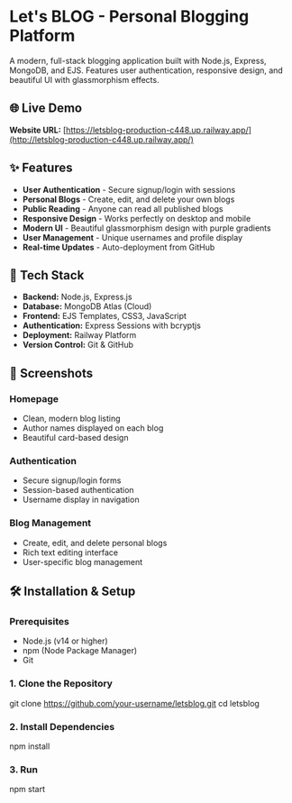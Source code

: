 # Let's BLOG - Personal Blogging Platform

A modern, full-stack blogging application built with Node.js, Express, MongoDB, and EJS. Features user authentication, responsive design, and beautiful UI with glassmorphism effects.

## 🌐 Live Demo

**Website URL:** [https://letsblog-production-c448.up.railway.app/](http://letsblog-production-c448.up.railway.app/)

## ✨ Features

- **User Authentication** - Secure signup/login with sessions
- **Personal Blogs** - Create, edit, and delete your own blogs
- **Public Reading** - Anyone can read all published blogs
- **Responsive Design** - Works perfectly on desktop and mobile
- **Modern UI** - Beautiful glassmorphism design with purple gradients
- **User Management** - Unique usernames and profile display
- **Real-time Updates** - Auto-deployment from GitHub

## 🚀 Tech Stack

- **Backend:** Node.js, Express.js
- **Database:** MongoDB Atlas (Cloud)
- **Frontend:** EJS Templates, CSS3, JavaScript
- **Authentication:** Express Sessions with bcryptjs
- **Deployment:** Railway Platform
- **Version Control:** Git & GitHub

## 📸 Screenshots

### Homepage
- Clean, modern blog listing
- Author names displayed on each blog
- Beautiful card-based design

### Authentication
- Secure signup/login forms
- Session-based authentication
- Username display in navigation

### Blog Management
- Create, edit, and delete personal blogs
- Rich text editing interface
- User-specific blog management

## 🛠️ Installation & Setup

### Prerequisites
- Node.js (v14 or higher)
- npm (Node Package Manager)
- Git

### 1. Clone the Repository
git clone https://github.com/your-username/letsblog.git
cd letsblog

### 2. Install Dependencies
npm install

### 3. Run
npm start
